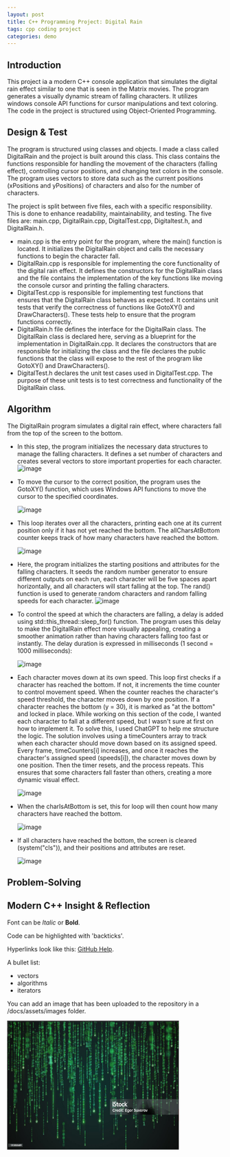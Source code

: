 ```yaml
---
layout: post
title: C++ Programming Project: Digital Rain
tags: cpp coding project
categories: demo
---
```

## Introduction

This project ia a modern C++ console application that simulates the digital rain effect similar to one that is seen in the Matrix movies. 
The program generates a visually dynamic stream of falling characters. It utilizes windows console API functions for cursor manipulations and text coloring.
The code in the project is structured using Object-Oriented Programming.

## Design & Test

The program is structured using classes and objects. I made a class called DigitalRain and the project is built around this class. This class contains the functions responsible for handling the movement of the characters (falling effect), controlling cursor positions, and changing text colors in the console. The program uses vectors to store data such as the current positions (xPositions and yPositions) of characters and also for the number of characters.

The project is split between five files, each with a specific responsibility. This is done to enhance readability, maintainability, and testing. The five files are: main.cpp, DigitalRain.cpp, DigitalTest.cpp, Digitaltest.h, and DigitalRain.h. 
- main.cpp is the entry point for the program, where the main() function is located. It initializes the DigitalRain object and calls the necessary functions to begin the character fall.
- DigitalRain.cpp is responsible for implementing the core functionality of the digital rain effect. It defines the constructors for the DigitalRain class and the file contains the implementation of the key functions like moving the console cursor and printing the falling characters.
- DigitalTest.cpp is responsible for implementing test functions that ensures that the DigitalRain class behaves as expected. It contains unit tests that verify the correctness of functions like GotoXY() and DrawCharacters(). These tests help to ensure that the program functions correctly.
- DigitalRain.h file defines the interface for the DigitalRain class. The DigitalRain class is declared here, serving as a blueprint for the implementation in DigitalRain.cpp. It declares the constructors that are responsible for initializing the class and the file declares the public functions that the class will expose to the rest of the program like GotoXY() and DrawCharacters().
- DigitalTest.h declares the unit test cases used in DigitalTest.cpp. The purpose of these unit tests is to test correctness and functionality of the DigitalRain class.

## Algorithm

The DigitalRain program simulates a digital rain effect, where characters fall from the top of the screen to the bottom. 
- In this step, the program initializes the necessary data structures to manage the falling characters. It defines a set number of characters and creates several vectors to store important properties for each character.
  ![image](https://github.com/user-attachments/assets/ea9c7292-5bd9-4b01-8ed2-0810645a98c3)



- To move the cursor to the correct position, the program uses the GotoXY() function, which uses Windows API functions to move the cursor to the specified coordinates.
  
  ![image](https://github.com/user-attachments/assets/d4e5e9c0-edb2-485f-b2cb-8b322ab5c58a)


- This loop iterates over all the characters, printing each one at its current position only if it has not yet reached the bottom. The allCharsAtBottom counter keeps track of how many characters have reached the bottom.
  
  ![image](https://github.com/user-attachments/assets/99e3d752-7c8b-422d-9dc3-5b8227ddad6a)

- Here, the program initializes the starting positions and attributes for the falling characters. It seeds the random number generator to ensure different outputs on each run, each character will be five spaces apart horizontally, and all characters will start falling at the top. The rand() function is used to generate random characters and random falling speeds for each character.
  ![image](https://github.com/user-attachments/assets/c4a9ebb0-f46c-48b1-a419-7576204f6094)


- To control the speed at which the characters are falling, a delay is added using std::this_thread::sleep_for() function. The program uses this delay to make the DigitalRain effect more visually appealing, creating a smoother animation rather than having characters falling too fast or instantly. The delay duration is expressed in milliseconds (1 second = 1000 milliseconds):

  ![image](https://github.com/user-attachments/assets/33eb4ad1-59c2-4dbb-911e-b8ed6137303c)

- Each character moves down at its own speed. This loop first checks if a character has reached the bottom. If not, it increments the time counter to control movement speed. When the counter reaches the character's speed threshold, the character moves down by one position. If a character reaches the bottom (y = 30), it is marked as "at the bottom" and locked in place. While working on this section of the code, I wanted each character to fall at a different speed, but I wasn't sure at first on how to implement it. To solve this, I used ChatGPT to help me structure the logic. The solution involves using a timeCounters array to track when each character should move down based on its assigned speed. Every frame, timeCounters[i] increases, and once it reaches the character's assigned speed (speeds[i]), the character moves down by one position. Then the timer resets, and the process repeats. This ensures that some characters fall faster than others, creating a more dynamic visual effect.

  ![image](https://github.com/user-attachments/assets/8067a722-8cd7-435f-b038-cc382686bfc4)

- When the charIsAtBottom is set, this for loop will then count how many characters have reached the bottom.

  ![image](https://github.com/user-attachments/assets/72e66b17-65d6-4ee7-b8ae-075152662eaa)

- If all characters have reached the bottom, the screen is cleared (system("cls")), and their positions and attributes are reset.

  ![image](https://github.com/user-attachments/assets/99422150-d555-4dca-8896-53498f0cc163)




 





## Problem-Solving


## Modern C++ Insight & Reflection

Font can be *Italic* or **Bold**.

Code can be highlighted with 'backticks'.

Hyperlinks look like this: [GitHub Help](https://help.github.com/).

A bullet list:

- vectors
- algorithms
- iterators

You can add an image that has been uploaded to the repository in a /docs/assets/images folder.

<img src="https://raw.githubusercontent.com/DanKos22/digital-rain-cpp/main/docs/assets/images/Project.png" width="400" height="300">
